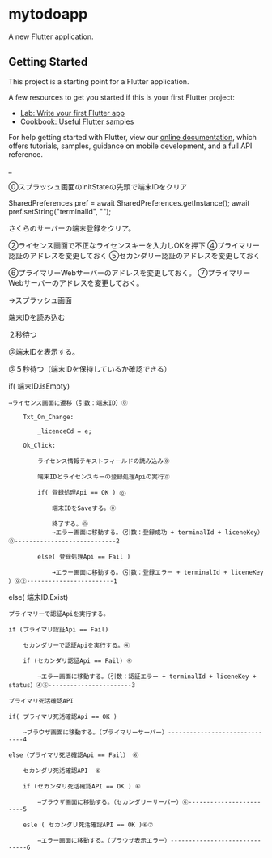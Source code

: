 # mytodoapp

A new Flutter application.

## Getting Started

This project is a starting point for a Flutter application.

A few resources to get you started if this is your first Flutter project:

- [Lab: Write your first Flutter app](https://flutter.dev/docs/get-started/codelab)
- [Cookbook: Useful Flutter samples](https://flutter.dev/docs/cookbook)

For help getting started with Flutter, view our
[online documentation](https://flutter.dev/docs), which offers tutorials,
samples, guidance on mobile development, and a full API reference.


_



⓪スプラッシュ画面のinitStateの先頭で端末IDをクリア

 SharedPreferences pref = await SharedPreferences.getInstance();
    await pref.setString("terminalId", "");
    
  さくらのサーバーの端末登録をクリア。

②ライセンス画面で不正なライセンスキーを入力しOKを押下
④プライマリー認証のアドレスを変更しておく
⑤セカンダリー認証のアドレスを変更しておく

⑥プライマリーWebサーバーのアドレスを変更しておく。
⑦プライマリーWebサーバーのアドレスを変更しておく。


→スプラッシュ画面

端末IDを読み込む

２秒待つ

＠端末IDを表示する。

＠５秒待つ（端末IDを保持しているか確認できる）


if( 端末ID.isEmpty)

	→ライセンス画面に遷移（引数：端末ID）⓪

		Txt_On_Change:
		
			_licenceCd = e;

		Ok_Click:
		
			ライセンス情報テキストフィールドの読み込み⓪
			
			端末IDとライセンスキーの登録処理Apiの実行⓪
			
			if( 登録処理Api == OK ) ⓪
			
				端末IDをSaveする。⓪
				
				終了する。⓪
				→エラー画面に移動する。（引数：登録成功 + terminalId + liceneKey）⓪----------------------------2
			
			else( 登録処理Api == Fail )
				
				→エラー画面に移動する。（引数：登録エラー + terminalId + liceneKey ）⓪②------------------------1
	
else( 端末ID.Exist)

	プライマリーで認証Apiを実行する。
	
	if (プライマリ認証Api == Fail)
		
		セカンダリーで認証Apiを実行する。④

		if (セカンダリ認証Api == Fail) ④

			→エラー画面に移動する。（引数：認証エラー + terminalId + liceneKey + status）④⑤-----------------------3

	プライマリ死活確認API

	if( プライマリ死活確認Api == OK ) 
	
		→ブラウザ画面に移動する。（プライマリーサーバー）------------------------------4
	
	else（プライマリ死活確認Api == Fail） ⑥
	
		セカンダリ死活確認API  ⑥
	
		if (セカンダリ死活確認API == OK ) ⑥
		
			→ブラウザ画面に移動する。（セカンダリーサーバー）⑥------------------------5

		esle ( セカンダリ死活確認API == OK )⑥⑦
			
			→エラー画面に移動する。（ブラウザ表示エラー）------------------------------6







